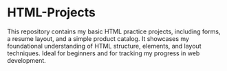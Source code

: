 # HTML-Projects
This repository contains my basic HTML practice projects, including forms, a resume layout, and a simple product catalog. It showcases my foundational understanding of HTML structure, elements, and layout techniques. Ideal for beginners and for tracking my progress in web development.
